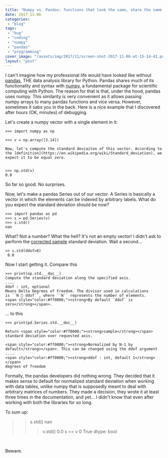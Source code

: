 ```yaml
---
title: "Numpy vs. Pandas: functions that look the same, share the same code but behave differently"
date: 2017-11-06
categories: 
 - "blog"
tags: 
 - "bug"
 - "coding"
 - "numpy"
 - "pandas"
 - "programming"
cover_image: "/assets/img/2017/11/screen-shot-2017-11-06-at-15-14-42.png"
layout: "post"
---
```


I can't imagine how my professional life would have looked like without [pandas](https://pandas.pydata.org/), THE data analysis library for Python. Pandas shares much of its functionality and syntax with [numpy](http://www.numpy.org/), a fundamental package for scientific computing with Python. The reason for that is that, under the hood, pandas uses numpy. This similarity is very convenient as it allows passing numpy arrays to many pandas functions and vice versa. However, sometimes it sabs you in the back. Here is a nice example that I discovered after hours (OK, minutes) of debugging.

Let's create a numpy vector with a single element in it:

    >>> import numpy as np
    
    >>> v = np.array([3.14]) 
    
    Now, let's compute the standard deviaiton of this vector. According to the [definition](https://en.wikipedia.org/wiki/Standard_deviation), we expect it to be equal zero.


    >>> np.std(v)
    0.0


So far so good. No surprises.

Now, let's make a pandas Series out of our vector. A Series is basically a vector in which the elements can be indexed by arbitrary labels. What do you expect the standard deviation should be now?

    >>> import pandas as pd
    >>> s = pd.Series(v)
    >>> s.std()
    nan


What? Not a number? What the hell? It's not an empty vector! I didn't ask to perform the [corrected sample](https://en.wikipedia.org/wiki/Standard_deviation#Corrected_sample_standard_deviation) standard deviation. Wait a second...

    >> s.std(ddof=0)
     0.0


Now I start getting it. Compare this

    >>> print(np.std.__doc__)
    Compute the standard deviation along the specified axis.
    ....
    ddof : int, optional
    Means Delta Degrees of Freedom. The divisor used in calculations
    is ``N  ddof``, where ``N`` represents the number of elements.
    <span style="color:#ff0000;"><strong>By default `ddof` is zero</strong></span>.


... to this

    >>> print(pd.Series.std.__doc__)
    
    Return <span style="color:#ff0000;"><strong>sample</strong></span> standard deviation over requested axis.
    
    <span style="color:#ff0000;"><strong>Normalized by N-1 by default</strong></span>. This can be changed using the ddof argument
    ....
    <span style="color:#ff0000;"><strong>ddof : int, default 1</strong></span>
    degrees of freedom


Formally, the pandas developers did nothing wrong. They decided that it makes sense to default for normalized standard deviation when working with data tables, unlike numpy that is supposedly meant to deal with arbitrary matrices of numbers. They made a decision, they wrote it at least three times in the documentation, and yet... I didn't know that even after working with both the libraries for so long.

To sum up:

> 
>   > s.std()
>   nan
>   >> v.std()
>   0.0
>   >> s == v
>   0 True
>   dtype: bool


 

Beware.

 

 

 
